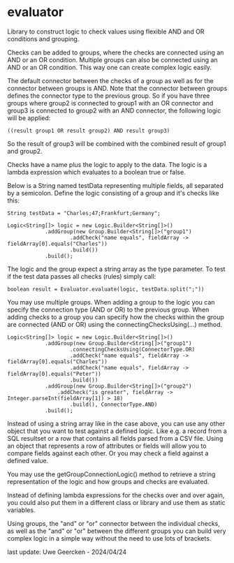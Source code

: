 # evaluator

Library to construct logic to check values using flexible AND and OR conditions and grouping.

Checks can be added to groups, where the checks are connected using an AND or an OR condition. Multiple groups can
also be connected using an AND or an OR condition. This way one can create complex logic easily.

The default connector between the checks of a group as well as for the connector between groups is AND. Note that the connector
between groups defines the connector type to the previous group. So if you have three groups where group2 is connected to group1 with
an OR connector and group3 is connected to group2 with an AND connector, the following logic will be applied: 

    ((result group1 OR result group2) AND result group3)

So the result of group3 will be combined with the combined result of group1 and group2.

Checks have a name plus the logic to apply to the data. The logic is a lambda expression which
evaluates to a boolean true or false.

Below is a String named testData representing multiple fields, all separated by a semicolon. Define the logic consisting of a group and it's
checks like this:

    String testData = "Charles;47;Frankfurt;Germany";

    Logic<String[]> logic = new Logic.Builder<String[]>()
                .addGroup(new Group.Builder<String[]>("group1")
                        .addCheck("name equals", fieldArray ->  fieldArray[0].equals("Charles"))
                        .build())
                .build();

The logic and the group expect a string array as the type parameter. To test if the test data passes all checks (rules) simply call:

    boolean result = Evaluator.evaluate(logic, testData.split(";"))

You may use multiple groups. When adding a group to the logic you can specify the connection type (AND or OR) to the previous group. When adding
checks to a group you can specify how the checks within the group are connected (AND or OR) using the connectingChecksUsing(...) method.

    Logic<String[]> logic = new Logic.Builder<String[]>()
                .addGroup(new Group.Builder<String[]>("group1")
                        .connectingChecksUsing(ConnectorType.OR)
                        .addCheck("name equals", fieldArray ->  fieldArray[0].equals("Charles"))
                        .addCheck("name equals", fieldArray ->  fieldArray[0].equals("Peter"))
                        .build())
                .addGroup(new Group.Builder<String[]>("group2")
                    .addCheck("is greater", fieldArray ->  Integer.parseInt(fieldArray[1]) > 18)
                        .build(), ConnectorType.AND)
                .build();

Instead of using a string array like in the case above, you can use any other object that you want to test against a defined logic. Like
e.g. a record from a SQL resultset or a row that contains all fields parsed from a CSV file. Using an object that represents a row of attributes
or fields will allow you to compare fields against each other. Or you may check a field against a defined value.

You may use the getGroupConnectionLogic() method to retrieve a string representation of the logic and how groups and checks are evaluated. 

Instead of defining lambda expressions for the checks over and over again, you could also put them in a different class or library and use them as
static variables.

Using groups, the "and" or "or" connector between the individual checks, as well as the "and" or "or" between the different groups
you can build very complex logic in a simple way without the need to use lots of brackets.

last update: Uwe Geercken - 2024/04/24